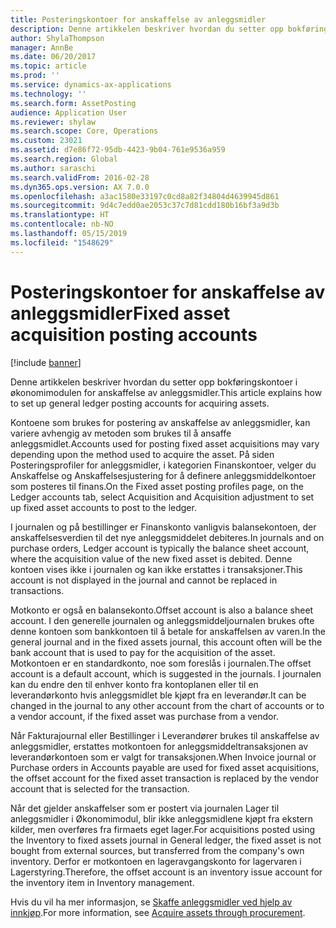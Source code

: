 ```yaml
---
title: Posteringskontoer for anskaffelse av anleggsmidler
description: Denne artikkelen beskriver hvordan du setter opp bokføringskontoer i økonomimodulen for anskaffelse av anleggsmidler.
author: ShylaThompson
manager: AnnBe
ms.date: 06/20/2017
ms.topic: article
ms.prod: ''
ms.service: dynamics-ax-applications
ms.technology: ''
ms.search.form: AssetPosting
audience: Application User
ms.reviewer: shylaw
ms.search.scope: Core, Operations
ms.custom: 23021
ms.assetid: d7e86f72-95db-4423-9b04-761e9536a959
ms.search.region: Global
ms.author: saraschi
ms.search.validFrom: 2016-02-28
ms.dyn365.ops.version: AX 7.0.0
ms.openlocfilehash: a3ac1580e33197c0cd8a82f34804d4639945d861
ms.sourcegitcommit: 9d4c7edd0ae2053c37c7d81cdd180b16bf3a9d3b
ms.translationtype: HT
ms.contentlocale: nb-NO
ms.lasthandoff: 05/15/2019
ms.locfileid: "1548629"
---
```

# <a name="fixed-asset-acquisition-posting-accounts"></a><span data-ttu-id="60934-103">Posteringskontoer for anskaffelse av anleggsmidler</span><span class="sxs-lookup"><span data-stu-id="60934-103">Fixed asset acquisition posting accounts</span></span>

[!include [banner](../includes/banner.md)]

<span data-ttu-id="60934-104">Denne artikkelen beskriver hvordan du setter opp bokføringskontoer i økonomimodulen for anskaffelse av anleggsmidler.</span><span class="sxs-lookup"><span data-stu-id="60934-104">This article explains how to set up general ledger posting accounts for acquiring assets.</span></span>

<span data-ttu-id="60934-105">Kontoene som brukes for postering av anskaffelse av anleggsmidler, kan variere avhengig av metoden som brukes til å ansaffe anleggsmidlet.</span><span class="sxs-lookup"><span data-stu-id="60934-105">Accounts used for posting fixed asset acquisitions may vary depending upon the method used to acquire the asset.</span></span> <span data-ttu-id="60934-106">På siden Posteringsprofiler for anleggsmidler, i kategorien Finanskontoer, velger du Anskaffelse og Anskaffelsesjustering for å definere anleggsmiddelkontoer som posteres til finans.</span><span class="sxs-lookup"><span data-stu-id="60934-106">On the Fixed asset posting profiles page, on the Ledger accounts tab, select Acquisition and Acquisition adjustment to set up fixed asset accounts to post to the ledger.</span></span> 

<span data-ttu-id="60934-107">I journalen og på bestillinger er Finanskonto vanligvis balansekontoen, der anskaffelsesverdien til det nye anleggsmiddelet debiteres.</span><span class="sxs-lookup"><span data-stu-id="60934-107">In journals and on purchase orders, Ledger account is typically the balance sheet account, where the acquisition value of the new fixed asset is debited.</span></span> <span data-ttu-id="60934-108">Denne kontoen vises ikke i journalen og kan ikke erstattes i transaksjoner.</span><span class="sxs-lookup"><span data-stu-id="60934-108">This account is not displayed in the journal and cannot be replaced in transactions.</span></span> 

<span data-ttu-id="60934-109">Motkonto er også en balansekonto.</span><span class="sxs-lookup"><span data-stu-id="60934-109">Offset account is also a balance sheet account.</span></span> <span data-ttu-id="60934-110">I den generelle journalen og anleggsmiddeljournalen brukes ofte denne kontoen som bankkontoen til å betale for anskaffelsen av varen.</span><span class="sxs-lookup"><span data-stu-id="60934-110">In the general journal and in the fixed assets journal, this account often will be the bank account that is used to pay for the acquisition of the asset.</span></span> <span data-ttu-id="60934-111">Motkontoen er en standardkonto, noe som foreslås i journalen.</span><span class="sxs-lookup"><span data-stu-id="60934-111">The offset account is a default account, which is suggested in the journals.</span></span> <span data-ttu-id="60934-112">I journalen kan du endre den til enhver konto fra kontoplanen eller til en leverandørkonto hvis anleggsmidlet ble kjøpt fra en leverandør.</span><span class="sxs-lookup"><span data-stu-id="60934-112">It can be changed in the journal to any other account from the chart of accounts or to a vendor account, if the fixed asset was purchase from a vendor.</span></span> 

<span data-ttu-id="60934-113">Når Fakturajournal eller Bestillinger i Leverandører brukes til anskaffelse av anleggsmidler, erstattes motkontoen for anleggsmiddeltransaksjonen av leverandørkontoen som er valgt for transaksjonen.</span><span class="sxs-lookup"><span data-stu-id="60934-113">When Invoice journal or Purchase orders in Accounts payable are used for fixed asset acquisitions, the offset account for the fixed asset transaction is replaced by the vendor account that is selected for the transaction.</span></span>

<span data-ttu-id="60934-114">Når det gjelder anskaffelser som er postert via journalen Lager til anleggsmidler i Økonomimodul, blir ikke anleggsmidlene kjøpt fra ekstern kilder, men overføres fra firmaets eget lager.</span><span class="sxs-lookup"><span data-stu-id="60934-114">For acquisitions posted using the Inventory to fixed assets journal in General ledger, the fixed asset is not bought from external sources, but transferred from the company's own inventory.</span></span> <span data-ttu-id="60934-115">Derfor er motkontoen en lageravgangskonto for lagervaren i Lagerstyring.</span><span class="sxs-lookup"><span data-stu-id="60934-115">Therefore, the offset account is an inventory issue account for the inventory item in Inventory management.</span></span>

<span data-ttu-id="60934-116">Hvis du vil ha mer informasjon, se [Skaffe anleggsmidler ved hjelp av innkjøp](acquire-assets-procurement.md).</span><span class="sxs-lookup"><span data-stu-id="60934-116">For more information, see [Acquire assets through procurement](acquire-assets-procurement.md).</span></span>



